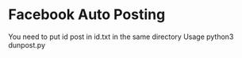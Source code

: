 # Facebook Auto Posting

You need to put id post in id.txt in the same directory
Usage python3 dunpost.py
